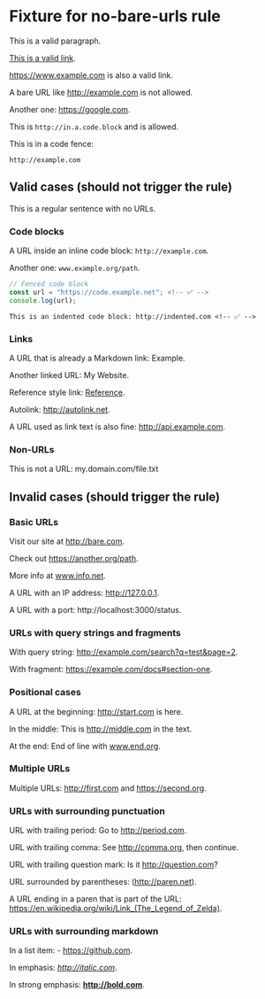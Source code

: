 # Fixture for no-bare-urls rule

This is a valid paragraph.

[This is a valid link](https://example.com). <!-- ✅ -->

<https://www.example.com> is also a valid link. <!-- ✅ -->

A bare URL like http://example.com is not allowed. <!-- ❌ -->

Another one: https://google.com. <!-- ❌ -->

This is `http://in.a.code.block` and is allowed. <!-- ✅ -->

This is in a code fence:
```
http://example.com
```
<!-- ✅ -->

## Valid cases (should not trigger the rule)

This is a regular sentence with no URLs. <!-- ✅ -->

### Code blocks

A URL inside an inline code block: `http://example.com`. <!-- ✅ -->

Another one: `www.example.org/path`. <!-- ✅ -->

```javascript
// Fenced code block
const url = "https://code.example.net"; <!-- ✅ -->
console.log(url);
```

    This is an indented code block: http://indented.com <!-- ✅ -->

### Links

A URL that is already a Markdown link: Example. <!-- ✅ -->

Another linked URL: My Website. <!-- ✅ -->

Reference style link: [Reference][1]. <!-- ✅ -->

[1]: http://reference.com

Autolink: <http://autolink.net>. <!-- ✅ -->

A URL used as link text is also fine: http://api.example.com. <!-- ❌ -->

### Non-URLs

This is not a URL: my.domain.com/file.txt <!-- ❌ -->

## Invalid cases (should trigger the rule)

### Basic URLs

Visit our site at http://bare.com. <!-- ❌ fix: Visit our site at link. -->

Check out https://another.org/path. <!-- ❌ fix: Check out link. -->

More info at www.info.net. <!-- ❌ fix: More info at link. -->

A URL with an IP address: http://127.0.0.1. <!-- ❌ fix: A URL with an IP address: link. -->

A URL with a port: http://localhost:3000/status. <!-- ❌ fix: A URL with a port: link. -->

### URLs with query strings and fragments

With query string: http://example.com/search?q=test&page=2. <!-- ❌ fix: With query string: link. -->

With fragment: https://example.com/docs#section-one. <!-- ❌ fix: With fragment: link. -->

### Positional cases

A URL at the beginning: http://start.com is here. <!-- ❌ fix: link is here. -->

In the middle: This is http://middle.com in the text. <!-- ❌ fix: In the middle: This is link in the text. -->

At the end: End of line with www.end.org. <!-- ❌ fix: At the end: End of line with link. -->

### Multiple URLs

Multiple URLs: http://first.com and https://second.org. <!-- ❌ fix: Multiple URLs: link and link. -->

### URLs with surrounding punctuation

URL with trailing period: Go to http://period.com. <!-- ❌ fix: Go to link. -->

URL with trailing comma: See http://comma.org, then continue. <!-- ❌ fix: See link, then continue. -->

URL with trailing question mark: Is it http://question.com? <!-- ❌ fix: Is it link? -->

URL surrounded by parentheses: (http://paren.net). <!-- ❌ fix: (link). -->

A URL ending in a paren that is part of the URL: https://en.wikipedia.org/wiki/Link_(The_Legend_of_Zelda). <!-- ❌ fix: A URL ending in a paren that is part of the URL: link). -->

### URLs with surrounding markdown

In a list item: - https://github.com. <!-- ❌ fix: In a list item: - link. -->

In emphasis: *http://italic.com*. <!-- ❌ fix: In emphasis: *link*. -->

In strong emphasis: **http://bold.com**. <!-- ❌ fix: In strong emphasis: **link**. -->